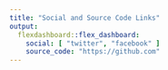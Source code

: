```yaml
---
title: "Social and Source Code Links"
output: 
  flexdashboard::flex_dashboard:
    social: [ "twitter", "facebook" ]
    source_code: "https://github.com"
---
```

